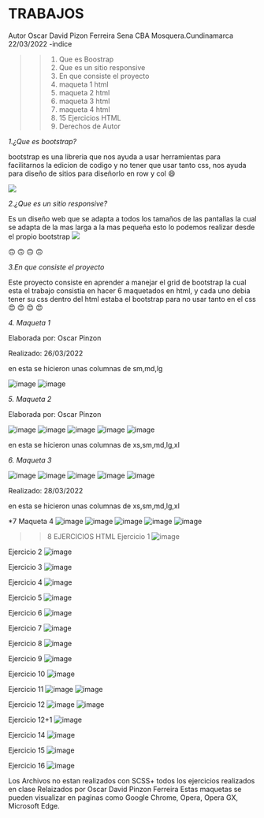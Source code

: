 # TRABAJOS
Autor Oscar David Pizon Ferreira
Sena CBA Mosquera.Cundinamarca 
22/03/2022
-indice
>>1. Que es Boostrap
>>2. Que es un sitio responsive
>>3. En que consiste el proyecto
>>4. maqueta 1 html
>>5. maqueta 2 html
>>6. maqueta 3 html
>>7. maqueta 4 html
>>8. 15 Ejercicios HTML
>>9. Derechos de Autor


*1.¿Que es bootstrap?*

bootstrap es una libreria que nos ayuda a  usar herramientas para facilitarnos la edicion de codigo y no tener que usar tanto css, nos ayuda para  diseño de sitios para diseñorlo en row y col :smile:

<img src="https://www.eniun.com/wp-content/uploads/Bootstrap-descargar-instalar.png">

*2.¿Que es un sitio responsive?*

Es un diseño web que se adapta a todos los tamaños de las pantallas la cual se adapta de la mas larga a la mas pequeña esto lo podemos realizar desde el propio bootstrap
<img src="https://www.ingeniovirtual.com/wp-content/uploads/dise%C3%B1o-web-adaptable-o-adaptativo.jpg">

:upside_down_face: :upside_down_face: :upside_down_face: :upside_down_face:

*3.En que consiste el proyecto*

Este proyecto consiste en aprender a manejar el grid de bootstrap la cual esta  el trabajo consistia en hacer 6 maquetados en html, y cada uno debia tener su css dentro del html estaba el bootstrap para no usar tanto en el css :heart_eyes: :heart_eyes: :heart_eyes: :heart_eyes:

*4. Maqueta 1*

Elaborada por: Oscar Pinzon

Realizado: 26/03/2022

en esta se hicieron unas columnas de sm,md,lg

![image](https://user-images.githubusercontent.com/102181603/164297430-1b4d9b47-1715-4c88-a49a-3d36c8d588e1.png)
![image](https://user-images.githubusercontent.com/102181603/164297530-6cee0a8f-3030-4043-b347-88c33fe127c3.png)

*5. Maqueta 2*

Elaborada por: Oscar Pinzon

![image](https://user-images.githubusercontent.com/102181603/164297670-6ac8d24c-deac-4118-9ee9-4e27b15c026a.png)
![image](https://user-images.githubusercontent.com/102181603/164297839-3e392621-fca1-45d1-a8f1-e100289dd43c.png)
![image](https://user-images.githubusercontent.com/102181603/164297717-2f3334ac-dad6-422e-ba6a-d99da3d1070c.png)
![image](https://user-images.githubusercontent.com/102181603/164297920-7254ba9b-1e43-4051-aa63-9bcce8d1c107.png)
![image](https://user-images.githubusercontent.com/102181603/164298012-b22c2923-4b79-4fd6-84c1-2e3510539b20.png)

en esta se hicieron unas columnas de xs,sm,md,lg,xl

*6. Maqueta 3*

![image](https://user-images.githubusercontent.com/102181603/164298236-6491c797-834a-451a-b677-ef07ad8055e2.png)
![image](https://user-images.githubusercontent.com/102181603/164298386-85283ddc-9294-42da-abf0-703c70ecfb07.png)
![image](https://user-images.githubusercontent.com/102181603/164298526-e5904578-e289-44d8-a3ec-ec485f620b53.png)
![image](https://user-images.githubusercontent.com/102181603/164298592-ff72ba8e-208a-4217-bb97-caaf606cebfe.png)
![image](https://user-images.githubusercontent.com/102181603/164298662-49aaf1d2-b2b7-44e4-b836-0a28d92998b0.png)



Realizado: 28/03/2022

en esta se hicieron unas columnas de xs,sm,md,lg,xl

*7 Maqueta 4
![image](https://user-images.githubusercontent.com/102181603/165366714-e59437c3-f911-47b5-b660-f8865a666ddc.png)
![image](https://user-images.githubusercontent.com/102181603/165366874-5e82a5fd-5b15-433a-b30f-3af891df6c90.png)
![image](https://user-images.githubusercontent.com/102181603/165366919-2b07bf4c-c5cb-411a-abc8-86927c995548.png)
![image](https://user-images.githubusercontent.com/102181603/165367060-ee16aa20-eded-4fed-83c0-653281cb516e.png)
![image](https://user-images.githubusercontent.com/102181603/165367127-d6969afa-6bac-4007-ac7b-6a0e108cfe3f.png)

>>8 EJERCICIOS HTML
Ejercicio 1
![image](https://user-images.githubusercontent.com/102181603/165367999-6600a299-a1e1-4da4-a8a1-a8f1ad410bc5.png)

Ejercicio 2
![image](https://user-images.githubusercontent.com/102181603/165368183-0a2c5bfa-9fe0-44bb-9e9a-dbfb80598bd9.png)

Ejercicio 3
![image](https://user-images.githubusercontent.com/102181603/165368434-a93711b8-0a40-4fe5-8ed0-cb2b554e2260.png)

Ejercicio 4
![image](https://user-images.githubusercontent.com/102181603/165368511-8c071ca9-9844-414d-b7f6-7a0457053eee.png)

Ejercicio 5
![image](https://user-images.githubusercontent.com/102181603/165368571-20295e78-68ff-4dd1-ba64-be7ad69daa4e.png)

Ejercicio 6
![image](https://user-images.githubusercontent.com/102181603/165368647-4492442d-2cb6-4f89-abc0-ce8b18af0d5c.png)

Ejercicio 7
![image](https://user-images.githubusercontent.com/102181603/165368695-b1c5daa8-ce58-48f1-a34c-d1e5828936f7.png)

Ejercicio 8
![image](https://user-images.githubusercontent.com/102181603/165368755-f9367879-b50b-47e9-a855-1f0d35a57bc6.png)

Ejercicio 9
![image](https://user-images.githubusercontent.com/102181603/165368930-feaab1af-16ef-44cd-91b7-3d29972a6a43.png)

Ejercicio 10
![image](https://user-images.githubusercontent.com/102181603/165368980-651f260d-c64c-4c40-8627-c200d6c28aee.png)

Ejercicio 11
![image](https://user-images.githubusercontent.com/102181603/165369059-e8aed39f-09d4-4658-894b-f125c956ad05.png)
![image](https://user-images.githubusercontent.com/102181603/165369093-e71d0fd1-716d-4081-bdcf-40625654c2f8.png)

Ejercicio 12
![image](https://user-images.githubusercontent.com/102181603/165369163-5baaa4ec-ae6d-4f6a-9de5-b9201c5ebc20.png)
![image](https://user-images.githubusercontent.com/102181603/165369264-1c5e859d-b55c-4be1-a25d-c870a420a9f6.png)

Ejercicio 12+1
![image](https://user-images.githubusercontent.com/102181603/165369346-e1ce2928-099b-4413-97f0-82e7238e5816.png)

Ejercicio 14
![image](https://user-images.githubusercontent.com/102181603/165369402-eb84d1bd-3029-464a-999b-f487448764a8.png)

Ejercicio 15
![image](https://user-images.githubusercontent.com/102181603/165369489-8ecf6dbc-da73-49c0-b58e-52cf9f96f6db.png)

Ejercicio 16
![image](https://user-images.githubusercontent.com/102181603/165369567-c57b4558-720c-49b5-9946-fed5e8a30cc7.png)

Los Archivos no estan realizados con SCSS+
todos los ejercicios realizados en clase
Relaizados por Oscar David Pinzon Ferreira
Estas maquetas se pueden visualizar en paginas como Google Chrome, Opera, Opera GX, Microsoft Edge.
